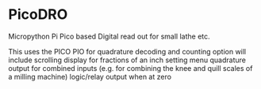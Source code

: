 # PicoDRO 
Micropython Pi Pico based Digital read out for small lathe etc.

This uses the PICO PIO for quadrature decoding and counting 
option will include
scrolling display for fractions of an inch
setting menu
quadrature output for combined inputs (e.g. for combining the knee and quill scales of a milling machine) 
logic/relay output when at zero
